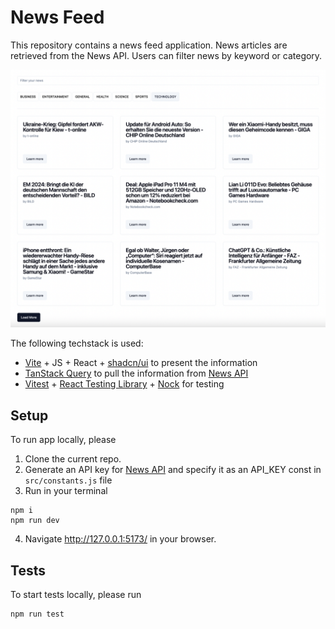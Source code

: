# News Feed

This repository contains a news feed application. News articles are retrieved from the News API. Users can filter news by keyword or category.

![UI](image.png)

The following techstack is used:

- [Vite](https://vitejs.dev/guide/) + JS + React + [shadcn/ui](https://ui.shadcn.com/) to present the information
- [TanStack Query](https://tanstack.com/query/latest) to pull the information from [News API](https://newsapi.org/docs/endpoints/top-headlines)
- [Vitest](https://vitest.dev/) + [React Testing Library](https://testing-library.com/docs/react-testing-library/intro/) + [Nock](https://github.com/nock/nock) for testing

## Setup

To run app locally, please

1. Clone the current repo.
2. Generate an API key for [News API](https://newsapi.org/docs/endpoints/top-headlines) and specify it as an API_KEY const in `src/constants.js` file
3. Run in your terminal

```
npm i
npm run dev
```

4. Navigate http://127.0.0.1:5173/ in your browser.

## Tests

To start tests locally, please run

```
npm run test
```

